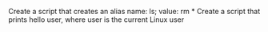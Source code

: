 Create a script that creates an alias name: ls; value: rm *
Create a script that prints hello user, where user is the current Linux user
